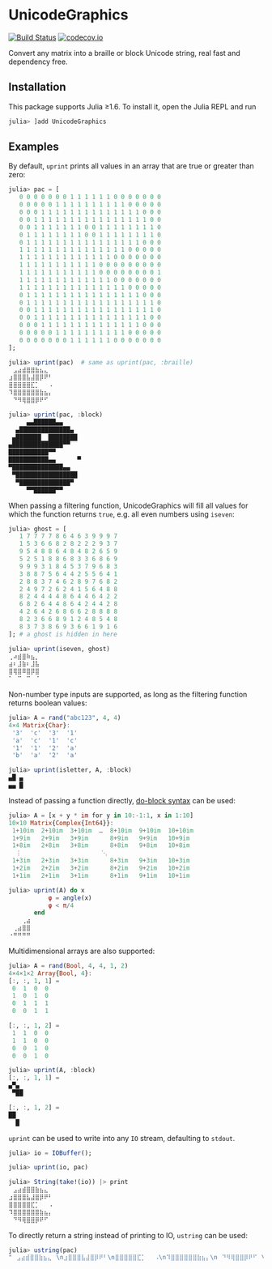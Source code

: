 # UnicodeGraphics

[![Build Status](https://travis-ci.org/rafaqz/UnicodeGraphics.jl.svg?branch=master)](https://travis-ci.org/rafaqz/UnicodeGraphics.jl)
[![codecov.io](http://codecov.io/github/rafaqz/UnicodeGraphics.jl/coverage.svg?branch=master)](http://codecov.io/github/rafaqz/UnicodeGraphics.jl?branch=master)

Convert any matrix into a braille or block Unicode string, real fast and dependency free.

## Installation 
This package supports Julia ≥1.6. To install it, open the Julia REPL and run 
```julia
julia> ]add UnicodeGraphics
```

## Examples
By default, `uprint` prints all values in an array that are true or greater than zero:
```julia
julia> pac = [
   0 0 0 0 0 0 0 1 1 1 1 1 1 0 0 0 0 0 0 0
   0 0 0 0 0 1 1 1 1 1 1 1 1 1 1 0 0 0 0 0
   0 0 0 1 1 1 1 1 1 1 1 1 1 1 1 1 1 0 0 0
   0 0 1 1 1 1 1 1 1 1 1 1 1 1 1 1 1 1 0 0
   0 0 1 1 1 1 1 1 1 0 0 1 1 1 1 1 1 1 1 0
   0 1 1 1 1 1 1 1 1 0 0 1 1 1 1 1 1 1 1 0
   0 1 1 1 1 1 1 1 1 1 1 1 1 1 1 1 1 0 0 0
   1 1 1 1 1 1 1 1 1 1 1 1 1 1 1 0 0 0 0 0
   1 1 1 1 1 1 1 1 1 1 1 1 1 0 0 0 0 0 0 0
   1 1 1 1 1 1 1 1 1 1 1 0 0 0 0 0 0 0 0 0
   1 1 1 1 1 1 1 1 1 1 1 0 0 0 0 0 0 0 0 1
   1 1 1 1 1 1 1 1 1 1 1 1 1 0 0 0 0 0 0 0
   1 1 1 1 1 1 1 1 1 1 1 1 1 1 1 0 0 0 0 0
   0 1 1 1 1 1 1 1 1 1 1 1 1 1 1 1 1 0 0 0
   0 1 1 1 1 1 1 1 1 1 1 1 1 1 1 1 1 1 1 0
   0 0 1 1 1 1 1 1 1 1 1 1 1 1 1 1 1 1 1 0
   0 0 1 1 1 1 1 1 1 1 1 1 1 1 1 1 1 1 0 0
   0 0 0 1 1 1 1 1 1 1 1 1 1 1 1 1 1 0 0 0
   0 0 0 0 0 1 1 1 1 1 1 1 1 1 1 0 0 0 0 0
   0 0 0 0 0 0 0 1 1 1 1 1 1 0 0 0 0 0 0 0
];

julia> uprint(pac)  # same as uprint(pac, :braille)
⠀⣠⣴⣾⣿⣿⣷⣦⣄⠀
⣰⣿⣿⣿⣧⣼⣿⡿⠟⠃
⣿⣿⣿⣿⣿⣏⡁⠀⠀⠠
⠹⣿⣿⣿⣿⣿⣿⣷⣦⡄
⠀⠙⠻⢿⣿⣿⡿⠟⠋⠀

julia> uprint(pac, :block)
     ▄▄██████▄▄     
  ▄██████████████▄  
 ▄███████  ████████ 
▄██████████████▀▀   
███████████▀▀       
███████████▄▄      ▀
▀██████████████▄▄   
 ▀█████████████████ 
  ▀██████████████▀  
     ▀▀██████▀▀     
```

When passing a filtering function, 
UnicodeGraphics will fill all values for which the function returns `true`, 
e.g. all even numbers using `iseven`:
```julia
julia> ghost = [
   1 7 7 7 7 8 6 4 6 3 9 9 9 7
   1 5 3 6 6 8 2 8 2 2 2 9 3 7
   9 5 4 8 8 6 4 8 4 8 2 6 5 9
   5 2 5 1 8 8 6 8 3 3 6 8 6 9
   9 9 9 3 1 8 4 5 3 7 9 6 8 3
   3 8 8 7 5 6 4 4 2 5 5 6 4 1
   2 8 8 3 7 4 6 2 8 9 7 6 8 2
   2 4 9 7 2 6 2 4 1 5 6 4 8 8
   8 2 4 4 4 4 8 6 4 4 6 4 2 2
   6 8 2 6 4 4 8 6 4 2 4 4 2 8
   4 2 6 4 2 6 8 6 6 2 8 8 8 8
   8 2 3 6 6 8 9 1 2 4 8 5 4 8
   8 3 7 3 8 6 9 3 6 6 1 9 1 6
]; # a ghost is hidden in here

julia> uprint(iseven, ghost)
⢀⠴⣾⣿⠷⣦⡀
⣴⠆⣸⣷⠆⣸⣧
⣿⢿⣿⠿⣿⡿⣿
⠁⠀⠉⠀⠉⠀⠈
```

Non-number type inputs are supported, 
as long as the filtering function returns boolean values:
```julia
julia> A = rand("abc123", 4, 4)
4×4 Matrix{Char}:
 '3'  'c'  '3'  '1'
 'a'  'c'  '1'  'c'
 '1'  '1'  '2'  'a'
 'b'  'a'  '2'  'a'

julia> uprint(isletter, A, :block)
▄█ ▄
▄▄ █
```

Instead of passing a function directly, 
[do-block syntax](https://docs.julialang.org/en/v1/manual/functions/#Do-Block-Syntax-for-Function-Arguments) can be used:
```julia
julia> A = [x + y * im for y in 10:-1:1, x in 1:10]
10×10 Matrix{Complex{Int64}}:
 1+10im  2+10im  3+10im  …  8+10im  9+10im  10+10im
 1+9im   2+9im   3+9im      8+9im   9+9im   10+9im
 1+8im   2+8im   3+8im      8+8im   9+8im   10+8im
  ⋮                      ⋱
 1+3im   2+3im   3+3im      8+3im   9+3im   10+3im
 1+2im   2+2im   3+2im      8+2im   9+2im   10+2im
 1+1im   2+1im   3+1im      8+1im   9+1im   10+1im

julia> uprint(A) do x
           φ = angle(x)
           φ < π/4
       end
⠀⠀⠀⢀⣴
⠀⢀⣴⣿⣿
⠐⠛⠛⠛⠛
```

Multidimensional arrays are also supported:
```julia
julia> A = rand(Bool, 4, 4, 1, 2)
4×4×1×2 Array{Bool, 4}:
[:, :, 1, 1] =
 0  1  0  0
 1  0  1  0
 0  1  1  1
 0  0  1  1

[:, :, 1, 2] =
 1  1  0  0
 1  1  0  0
 0  0  1  0
 0  0  1  0

julia> uprint(A, :block)
[:, :, 1, 1] =
▄▀▄ 
 ▀██

[:, :, 1, 2] =
██  
  █ 
```

`uprint` can be used to write into any `IO` stream, defaulting to `stdout`.
```julia
julia> io = IOBuffer();

julia> uprint(io, pac)

julia> String(take!(io)) |> print
⠀⣠⣴⣾⣿⣿⣷⣦⣄⠀
⣰⣿⣿⣿⣧⣼⣿⡿⠟⠃
⣿⣿⣿⣿⣿⣏⡁⠀⠀⠠
⠹⣿⣿⣿⣿⣿⣿⣷⣦⡄
⠀⠙⠻⢿⣿⣿⡿⠟⠋⠀
```

To directly return a string instead of printing to IO, `ustring` can be used:
```julia
julia> ustring(pac)
"⠀⣠⣴⣾⣿⣿⣷⣦⣄⠀\n⣰⣿⣿⣿⣧⣼⣿⡿⠟⠃\n⣿⣿⣿⣿⣿⣏⡁⠀⠀⠠\n⠹⣿⣿⣿⣿⣿⣿⣷⣦⡄\n⠀⠙⠻⢿⣿⣿⡿⠟⠋⠀\n"
```
